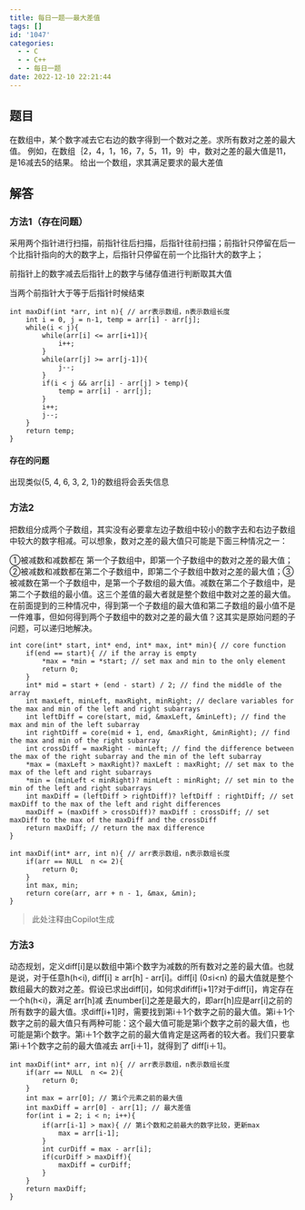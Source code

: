 ```yaml
---
title: 每日一题——最大差值
tags: []
id: '1047'
categories:
  - - C
  - - C++
  - - 每日一题
date: 2022-12-10 22:21:44
---
```


## 题目

在数组中，某个数字减去它右边的数字得到一个数对之差。求所有数对之差的最大值。 例如，在数组｛2，4，1，16，7，5，11，9｝中，数对之差的最大值是11，是16减去5的结果。 给出一个数组，求其满足要求的最大差值

## 解答

### 方法1（存在问题）

采用两个指针进行扫描，前指针往后扫描，后指针往前扫描；前指针只停留在后一个比指针指向的大的数字上，后指针只停留在前一个比指针大的数字上；

前指针上的数字减去后指针上的数字与储存值进行判断取其大值

当两个前指针大于等于后指针时候结束

```
int maxDif(int *arr, int n){ // arr表示数组，n表示数组长度
    int i = 0, j = n-1, temp = arr[i] - arr[j];
    while(i < j){
        while(arr[i] <= arr[i+1]){
            i++;
        }
        while(arr[j] >= arr[j-1]){
            j--;
        }
        if(i < j && arr[i] - arr[j] > temp){
            temp = arr[i] - arr[j];
        }
        i++;
        j--;
    }
    return temp;
}
```

#### 存在的问题

出现类似{5, 4, 6, 3, 2, 1}的数组将会丢失信息

### 方法2

把数组分成两个子数组，其实没有必要拿左边子数组中较小的数字去和右边子数组中较大的数字相减。可以想象，数对之差的最大值只可能是下面三种情况之一：

①被减数和减数都在 第一个子数组中，即第一个子数组中的数对之差的最大值；②被减数和减数都在第二个子数组中，即第二个子数组中数对之差的最大值；③被减数在第一个子数组中，是第一个子数组的最大值。减数在第二个子数组中，是第二个子数组的最小值。这三个差值的最大者就是整个数组中数对之差的最大值。在前面提到的三种情况中，得到第一个子数组的最大值和第二子数组的最小值不是一件难事，但如何得到两个子数组中的数对之差的最大值？这其实是原始问题的子问题，可以递归地解决。

```
int core(int* start, int* end, int* max, int* min){ // core function
    if(end == start){ // if the array is empty
        *max = *min = *start; // set max and min to the only element
        return 0;
    }
    int* mid = start + (end - start) / 2; // find the middle of the array
    int maxLeft, minLeft, maxRight, minRight; // declare variables for the max and min of the left and right subarrays
    int leftDiff = core(start, mid, &maxLeft, &minLeft); // find the max and min of the left subarray
    int rightDiff = core(mid + 1, end, &maxRight, &minRight); // find the max and min of the right subarray
    int crossDiff = maxRight - minLeft; // find the difference between the max of the right subarray and the min of the left subarray
    *max = (maxLeft > maxRight)? maxLeft : maxRight; // set max to the max of the left and right subarrays
    *min = (minLeft < minRight)? minLeft : minRight; // set min to the min of the left and right subarrays
    int maxDiff = (leftDiff > rightDiff)? leftDiff : rightDiff; // set maxDiff to the max of the left and right differences
    maxDiff = (maxDiff > crossDiff)? maxDiff : crossDiff; // set maxDiff to the max of the maxDiff and the crossDiff
    return maxDiff; // return the max difference
}

int maxDif(int* arr, int n){ // arr表示数组，n表示数组长度
    if(arr == NULL  n <= 2){
        return 0;
    }
    int max, min;
    return core(arr, arr + n - 1, &max, &min);
}
```

> 此处注释由Copilot生成

### 方法3

动态规划，定义diff\[i\]是以数组中第i个数字为减数的所有数对之差的最大值。也就是说，对于任意h(h<i), diff\[i\] ≥ arr\[h\] - arr\[i\]。diff\[i\] (0≤i<n) 的最大值就是整个数组最大的数对之差。假设已求出diff\[i\]，如何求dififf\[i+1\]?对于diff\[i\]，肯定存在一个h(h<i)，满足 arr\[h\]减 去number\[i\]之差是最大的，即arr\[h\]应是arr\[i\]之前的所有数字的最大值。求diff\[i+1\]时，需要找到第i＋1个数字之前的最大值。第i＋1个数字之前的最大值只有两种可能：这个最大值可能是第i个数字之前的最大值，也可能是第i个数字。第i＋1个数字之前的最大值肯定是这两者的较大者。我们只要拿第i＋1个数字之前的最大值减去 arr\[i＋1\]，就得到了 diff\[i＋1\]。

```
int maxDif(int* arr, int n){ // arr表示数组，n表示数组长度
    if(arr == NULL  n <= 2){
        return 0;
    }
    int max = arr[0]; // 第i个元素之前的最大值
    int maxDiff = arr[0] - arr[1]; // 最大差值
    for(int i = 2; i < n; i++){
        if(arr[i-1] > max){ // 第i个数和之前最大的数字比较，更新max
            max = arr[i-1];
        }
        int curDiff = max - arr[i];
        if(curDiff > maxDiff){
            maxDiff = curDiff;
        }
    }
    return maxDiff;
}
```